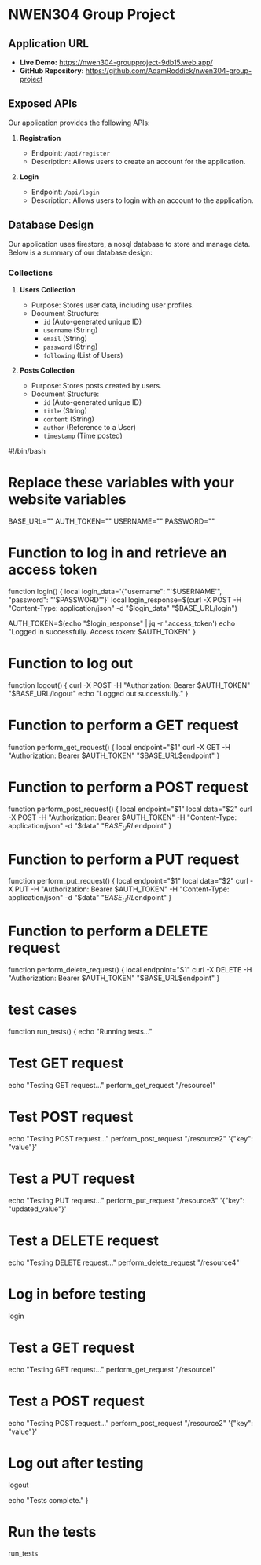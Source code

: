 # NWEN304 Group Project

## Application URL

- **Live Demo:** https://nwen304-groupproject-9db15.web.app/
- **GitHub Repository:** https://github.com/AdamRoddick/nwen304-group-project

## Exposed APIs

Our application provides the following APIs:

1. **Registration**
   - Endpoint: `/api/register`
   - Description: Allows users to create an account for the application.

2. **Login**
   - Endpoint: `/api/login`
   - Description: Allows users to login with an account to the application.

## Database Design

Our application uses firestore, a nosql database to store and manage data. Below is a summary of our database design:

### Collections

1. **Users Collection**
   - Purpose: Stores user data, including user profiles.
   - Document Structure:
     - `id` (Auto-generated unique ID)
     - `username` (String)
     - `email` (String)
     - `password` (String)
     - `following` (List of Users)

2. **Posts Collection**
   - Purpose: Stores posts created by users.
   - Document Structure:
     - `id` (Auto-generated unique ID)
     - `title` (String)
     - `content` (String)
     - `author` (Reference to a User)
     - `timestamp` (Time posted)

#!/bin/bash

# Replace these variables with your website variables
BASE_URL=""
AUTH_TOKEN=""
USERNAME=""
PASSWORD=""

# Function to log in and retrieve an access token
function login() {
  local login_data='{"username": "'$USERNAME'", "password": "'$PASSWORD'"}'
  local login_response=$(curl -X POST -H "Content-Type: application/json" -d "$login_data" "$BASE_URL/login")

  AUTH_TOKEN=$(echo "$login_response" | jq -r '.access_token')
  echo "Logged in successfully. Access token: $AUTH_TOKEN"
}

# Function to log out
function logout() {
  curl -X POST -H "Authorization: Bearer $AUTH_TOKEN" "$BASE_URL/logout"
  echo "Logged out successfully."
}

# Function to perform a GET request
function perform_get_request() {
  local endpoint="$1"
  curl -X GET -H "Authorization: Bearer $AUTH_TOKEN" "$BASE_URL$endpoint"
}

# Function to perform a POST request
function perform_post_request() {
  local endpoint="$1"
  local data="$2"
  curl -X POST -H "Authorization: Bearer $AUTH_TOKEN" -H "Content-Type: application/json" -d "$data" "$BASE_URL$endpoint"
}

# Function to perform a PUT request
function perform_put_request() {
  local endpoint="$1"
  local data="$2"
  curl -X PUT -H "Authorization: Bearer $AUTH_TOKEN" -H "Content-Type: application/json" -d "$data" "$BASE_URL$endpoint"
}

# Function to perform a DELETE request
function perform_delete_request() {
  local endpoint="$1"
  curl -X DELETE -H "Authorization: Bearer $AUTH_TOKEN" "$BASE_URL$endpoint"
}

# test cases
function run_tests() {
  echo "Running tests..."

  # Test GET request
  echo "Testing GET request..."
  perform_get_request "/resource1"

  # Test POST request
  echo "Testing POST request..."
  perform_post_request "/resource2" '{"key": "value"}'

# Test a PUT request
  echo "Testing PUT request..."
  perform_put_request "/resource3" '{"key": "updated_value"}'

  # Test a DELETE request
  echo "Testing DELETE request..."
  perform_delete_request "/resource4"

# Log in before testing
  login

  # Test a GET request
  echo "Testing GET request..."
  perform_get_request "/resource1"

  # Test a POST request
  echo "Testing POST request..."
  perform_post_request "/resource2" '{"key": "value"}'

  # Log out after testing
  logout

  echo "Tests complete."
}

# Run the tests
run_tests
